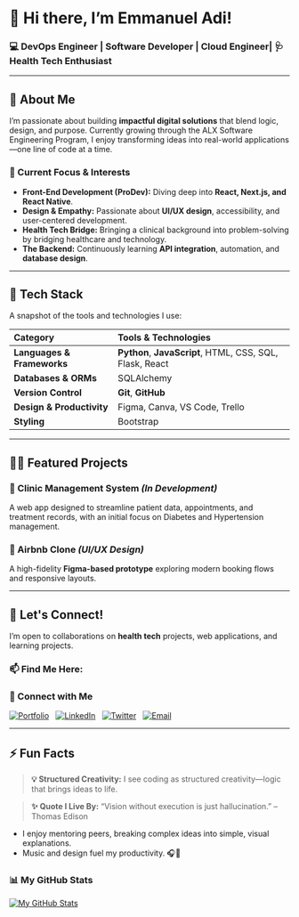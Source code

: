 # 👋 Hi there, I’m **Emmanuel Adi**!

### 💻 DevOps Engineer | Software Developer | Cloud Engineer| 🩺 Health Tech Enthusiast

---

## 🚀 About Me

I’m passionate about building **impactful digital solutions** that blend logic, design, and purpose. Currently growing through the ALX Software Engineering Program, I enjoy transforming ideas into real-world applications—one line of code at a time.

### 🌱 Current Focus & Interests

* **Front-End Development (ProDev):** Diving deep into **React, Next.js, and React Native**.
* **Design & Empathy:** Passionate about **UI/UX design**, accessibility, and user-centered development.
* **Health Tech Bridge:** Bringing a clinical background into problem-solving by bridging healthcare and technology.
* **The Backend:** Continuously learning **API integration**, automation, and **database design**.

---

## 🧠 Tech Stack

A snapshot of the tools and technologies I use:

| Category | Tools & Technologies |
| :--- | :--- |
| **Languages & Frameworks** | **Python**, **JavaScript**, HTML, CSS, SQL, Flask, React |
| **Databases & ORMs** | SQLAlchemy |
| **Version Control** | **Git**, **GitHub** |
| **Design & Productivity** | Figma, Canva, VS Code, Trello |
| **Styling** | Bootstrap |

---

## 🧑‍💻 Featured Projects

### 🏥 Clinic Management System *(In Development)*
A web app designed to streamline patient data, appointments, and treatment records, with an initial focus on Diabetes and Hypertension management.

### 🏡 Airbnb Clone *(UI/UX Design)*
A high-fidelity **Figma-based prototype** exploring modern booking flows and responsive layouts.

---

## 🤝 Let's Connect!

I’m open to collaborations on **health tech** projects, web applications, and learning projects.

### 📫 Find Me Here:

### 🤝 Connect with Me

[![Portfolio](https://img.shields.io/badge/Portfolio-adieddy.com-2196F3?style=for-the-badge&logo=google-chrome&logoColor=white)](https://www.adieddy.com)
&nbsp;
[![LinkedIn](https://img.shields.io/badge/LinkedIn-Profile-0A66C2?style=for-the-badge&logo=linkedin&logoColor=white)](https://www.linkedin.com/in/emmanuel-a-618594265)
&nbsp;
[![Twitter](https://img.shields.io/badge/X-@adieddy10-000000?style=for-the-badge&logo=x&logoColor=white)](https://twitter.com/adieddy10)
&nbsp;
[![Email](https://img.shields.io/badge/Email-adiemmanuel10@gmail.com-D14836?style=for-the-badge&logo=gmail&logoColor=white)](mailto:adiemmanuel10@gmail.com)

---

## ⚡ Fun Facts

> **💡 Structured Creativity:** I see coding as structured creativity—logic that brings ideas to life.

> **✨ Quote I Live By:** “Vision without execution is just hallucination.” – Thomas Edison

* I enjoy mentoring peers, breaking complex ideas into simple, visual explanations.
* Music and design fuel my productivity. 🎧🎨

### 📊 My GitHub Stats

[![My GitHub Stats](https://github-readme-stats.vercel.app/api?username=adieddygit&show_icons=true&theme=onedark&hide_border=true)](https://github.com/adieddygit)
    


